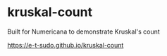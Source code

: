 # kruskal-count
Built for Numericana to demonstrate Kruskal's count

<a href="https://e-t-sudo.github.io/kruskal-count"><https://e-t-sudo.github.io/kruskal-count></a>

